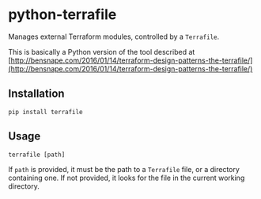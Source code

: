 # python-terrafile

Manages external Terraform modules, controlled by a `Terrafile`.

This is basically a Python version of the tool described at [http://bensnape.com/2016/01/14/terraform-design-patterns-the-terrafile/](http://bensnape.com/2016/01/14/terraform-design-patterns-the-terrafile/)

## Installation

```shell
pip install terrafile
```

## Usage

```shell
terrafile [path]
```

If `path` is provided, it must be the path to a `Terrafile` file, or a directory containing one. If not provided, it looks for the file in the current working directory.
